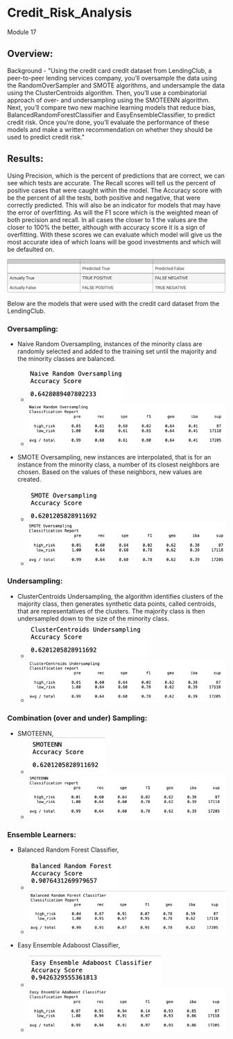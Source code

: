 # Credit_Risk_Analysis
Module 17

## Overview:

Background -  "Using the credit card credit dataset from LendingClub, a peer-to-peer lending services company, you’ll oversample the data using the RandomOverSampler and SMOTE algorithms, and undersample the data using the ClusterCentroids algorithm. Then, you’ll use a combinatorial approach of over- and undersampling using the SMOTEENN algorithm. Next, you’ll compare two new machine learning models that reduce bias, BalancedRandomForestClassifier and EasyEnsembleClassifier, to predict credit risk. Once you’re done, you’ll evaluate the performance of these models and make a written recommendation on whether they should be used to predict credit risk."

## Results:

Using Precision, which is the percent of predictions that are correct, we can see which tests are accurate.  The Recall scores will tell us the percent of positive cases that were caught within the model.  The Accuracy score with be the percent of all the tests, both positive and negative, that were correctly predicted.  This will also be an indicator for models that may have the error of overfitting.  As will the F1 score which is the weighted mean of both precision and recall.  In all cases the closer to 1 the values are the closer to 100% the better, although with accuracy score it is a sign of overfitting. 
With these scores we can evaluate which model will give us the most accurate idea of which loans will be good investments and which will be defaulted on.  

![accuracy_chart.png](https://github.com/GrahamNeal13/Credit_Risk_Analysis/blob/main/resources/accuracy_chart.png)

Below are the models that were used with the credit card dataset from the LendingClub.  

### Oversampling:

- Naive Random Oversampling, instances of the minority class are randomly selected and added to the training set until the majority and the minority classes are balanced.  
  - ![naive_random_oversamp_accuracy.png](https://github.com/GrahamNeal13/Credit_Risk_Analysis/blob/main/resources/naive_random_oversamp_accuracy.png)
  - ![naive_random_oversamp_class.png](https://github.com/GrahamNeal13/Credit_Risk_Analysis/blob/main/resources/naive_random_oversamp_class.png)

- SMOTE Oversampling, new instances are interpolated, that is for an instance from the minority class, a number of its closest neighbors are chosen.  Based on the values of these neighbors, new values are created.  
  - ![smote_accuracy.png](https://github.com/GrahamNeal13/Credit_Risk_Analysis/blob/main/resources/smote_accuracy.png)
  - ![smote_classification.png](https://github.com/GrahamNeal13/Credit_Risk_Analysis/blob/main/resources/smote_classification.png)

### Undersampling:

- ClusterCentroids Undersampling, the algorithm identifies clusters of the majority class, then generates synthetic data points, called centroids, that are representatives of the clusters.  The majority class is then undersampled down to the size of the minority class.  
  - ![clustercent_accuracy.png](https://github.com/GrahamNeal13/Credit_Risk_Analysis/blob/main/resources/clustercent_accuracy.png)
  - ![clustercent_class.png](https://github.com/GrahamNeal13/Credit_Risk_Analysis/blob/main/resources/clustercent_class.png)

### Combination (over and under) Sampling:

- SMOTEENN,
  - ![smoteenn_accuracy.png](https://github.com/GrahamNeal13/Credit_Risk_Analysis/blob/main/resources/smoteenn_accuracy.png)
  - ![smoteenn_class.png](https://github.com/GrahamNeal13/Credit_Risk_Analysis/blob/main/resources/smoteenn_class.png)

### Ensemble Learners:

- Balanced Random Forest Classifier,
  - ![balanced_random_forest_accuracy.png](https://github.com/GrahamNeal13/Credit_Risk_Analysis/blob/main/resources/balanced_random_forest_accuracy.png)
  - ![balanced_random_forest_class_report.png](https://github.com/GrahamNeal13/Credit_Risk_Analysis/blob/main/resources/balanced_random_forest_class_report.png)

- Easy Ensemble Adaboost Classifier, 
  - ![eec_accuracy.png](https://github.com/GrahamNeal13/Credit_Risk_Analysis/blob/main/resources/eec_accuracy.png)
  - ![eec_class_report.png](https://github.com/GrahamNeal13/Credit_Risk_Analysis/blob/main/resources/eec_class_report.png)



